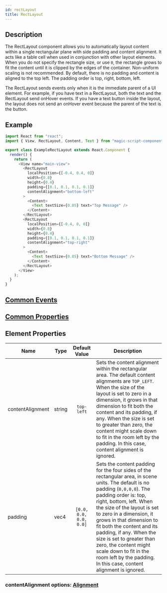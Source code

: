 ```yaml
---
id: rectLayout
title: RectLayout
---
```



## Description

The RectLayout component allows you to automatically layout content within a single rectangular plane with side padding and content alignment. It acts like a table cell when used in conjunction with other layout elements. When you do not specify the rectangle size, or use `0`, the rectangle grows to fit the content until it is clipped by the edges of the container. Non-uniform scaling is not recommended. By default, there is no padding and content is aligned to the top left. The padding order is top, right, bottom, left.

The RectLayout sends events only when it is the immediate parent of a UI element. For example, if you have text in a RectLayout, both the text and the RectLayout send onHover events. If you have a text button inside the layout, the layout does not send an onHover event because the parent of the text is the button.

## Example

```javascript
import React from "react";
import { View, RectLayout, Content, Text } from "magic-script-components";

export class ExampleRectLayout extends React.Component {
  render() {
    return (
      <View name="main-view">
        <RectLayout
          localPosition={[-0.4, 0.4, 0]}
          width={0.8}
          height={0.4}
          padding={[0.1, 0.1, 0.1, 0.1]}
          contentAlignment="bottom-left"
        >
          <Content>
            <Text textSize={0.05} text="Top Message" />
          </Content>
        </RectLayout>
        <RectLayout
          localPosition={[-0.4, 0, 0]}
          width={0.8}
          height={0.4}
          padding={[0.1, 0.1, 0.1, 0.1]}
          contentAlignment="top-right"
        >
          <Content>
            <Text textSize={0.05} text="Bottom Message" />
          </Content>
        </RectLayout>
      </View>
    );
  }
}
```

## [Common Events](../events/CommonEvents.md)

## [Common Properties](../types/Properties.md)

## Element Properties

| Name             | Type   |     Default Value      | Description                                                                                                                                                                                                                                                                                                                                                                                                                                                                    |
| ---------------- | ------ | :--------------------: | ------------------------------------------------------------------------------------------------------------------------------------------------------------------------------------------------------------------------------------------------------------------------------------------------------------------------------------------------------------------------------------------------------------------------------------------------------------------------------ |
| contentAlignment | string |       `top-left`       | Sets the content alignment within the rectangular area. The default content alignments are `TOP_LEFT`. When the size of the layout is set to zero in a dimension, it grows in that dimension to fit both the content and its padding, if any. When the size is set to greater than zero, the content might scale down to fit in the room left by the padding. In this case, content alignment is ignored.                                                                      |
| padding          | vec4   | `[0.0, 0.0, 0.0, 0.0]` | Sets the content padding for the four sides of the rectangular area, in scene units. The default is no padding (`0,0,0,0`). The padding order is: top, right, bottom, left. When the size of the layout is set to zero in a dimension, it grows in that dimension to fit both the content and its padding, if any. When the size is set to greater than zero, the content might scale down to fit in the room left by the padding. In this case, content alignment is ignored. |

### contentAlignment options: [Alignment](../types/Alignment.md)
